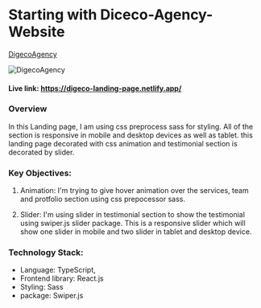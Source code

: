 # Starting with Diceco-Agency-Website

[DigecoAgency](https://digeco-landing-page.netlify.app/)

![DigecoAgency](https://res.cloudinary.com/dwykyqzzk/image/upload/v1698815326/Digeco-Agency-Website_vreghf.png)

#### Live link: https://digeco-landing-page.netlify.app/

### Overview

In this Landing page, I am using css preprocess sass for styling. All of the section is responsive in mobile and desktop devices as well as tablet. this landing page decorated with css animation and testimonial section is decorated by slider.

### Key Objectives:

1. Animation: I'm trying to give hover animation over the services, team and protfolio section using css prepocessor sass.

2. Slider: I'm using slider in testimonial section to show the testimonial using swiper.js slider package. This is a responsive slider which will show one slider in mobile and two slider in tablet and desktop device.

### Technology Stack:

- Language: TypeScript,
- Frontend library: React.js
- Styling: Sass
- package: Swiper.js
